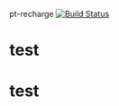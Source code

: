 pt-recharge [![Build Status](https://travis-ci.org/bryandsy/test.svg?token=fTGqmxzb6q179JvLxFPM&branch=master)](https://travis-ci.org/)
# test
# test
